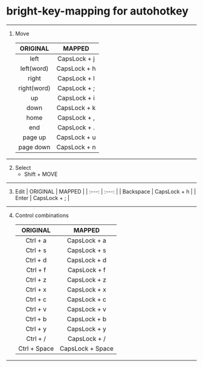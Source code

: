 # bright-key-mapping for autohotkey

---

1. Move

   | ORIGINAL | MAPPED |
   | :---: | :---: |
   | left | CapsLock + j |
   | left(word)| CapsLock + h |
   | right| CapsLock + l |
   | right(word)| CapsLock + ; |
   | up| CapsLock + i |
   | down| CapsLock + k |
   | home| CapsLock + , |
   | end| CapsLock + . |
   | page up| CapsLock + u |
   | page down| CapsLock + n |
   
---

2. Select
   - Shift + MOVE

---

3. Edit
   | ORIGINAL | MAPPED |
   | :---: | :---: |
   | Backspace | CapsLock + h |
   | Enter | CapsLock + ; |

---

4. Control combinations

   | ORIGINAL | MAPPED |
   | :---: | :---: |
   | Ctrl + a | CapsLock + a |
   | Ctrl + s | CapsLock + s |
   | Ctrl + d | CapsLock + d |
   | Ctrl + f | CapsLock + f |
   | Ctrl + z | CapsLock + z |
   | Ctrl + x | CapsLock + x |
   | Ctrl + c | CapsLock + c |
   | Ctrl + v | CapsLock + v |
   | Ctrl + b | CapsLock + b |
   | Ctrl + y | CapsLock + y |
   | Ctrl + / | CapsLock + / |
   | Ctrl + Space | CapsLock + Space |
   
---

